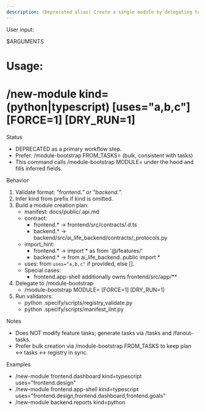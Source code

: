 ```yaml
---
description: (Deprecated alias) Create a single module by delegating to /module-bootstrap. Prefer /module-bootstrap FROM_TASKS=<feature-id>.
---
```


User input:

$ARGUMENTS
# Usage:
#   /new-module <id> kind=(python|typescript) [uses="a,b,c"] [FORCE=1] [DRY_RUN=1]

Status
- DEPRECATED as a primary workflow step.
- Prefer: /module-bootstrap FROM_TASKS=<feature-id>  (bulk, consistent with tasks)
- This command calls /module-bootstrap MODULE=<id> under the hood and fills inferred fields.

Behavior
1) Validate <id> format: "frontend.*" or "backend.*".
2) Infer kind from prefix if kind is omitted.
3) Build a module creation plan:
   - manifest: docs/public/<id>.api.md
   - contract:
     * frontend.* → frontend/src/contracts/<name>.d.ts
     * backend.*  → backend/src/ai_life_backend/contracts/<name>_protocols.py
   - import_hint:
     * frontend.* → import * as <name> from '@/features/<name>'
     * backend.*  → from ai_life_backend.<name>.public import *
   - uses: from `uses="a,b,c"` if provided, else [].
   - Special cases:
     * frontend.app-shell additionally owns frontend/src/app/**
4) Delegate to /module-bootstrap:
   - /module-bootstrap MODULE=<id> [FORCE=1] [DRY_RUN=1]
5) Run validators:
   - python .specify/scripts/registry_validate.py
   - python .specify/scripts/manifest_lint.py

Notes
- Does NOT modify feature tasks; generate tasks via /tasks and /fanout-tasks.
- Prefer bulk creation via /module-bootstrap FROM_TASKS to keep plan ↔ tasks ↔ registry in sync.

Examples
- /new-module frontend.dashboard kind=typescript uses="frontend.design"
- /new-module frontend.app-shell kind=typescript uses="frontend.design,frontend.dashboard,frontend.goals"
- /new-module backend.reports kind=python
